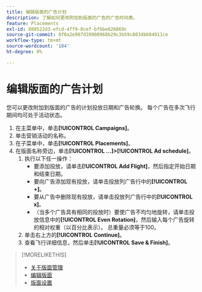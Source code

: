 ```yaml
---
title: 编辑版面的广告计划
description: 了解如何更改附加到版面的广告的广告时间表。
feature: Placements
exl-id: 880522d3-efcd-4ff9-8cef-bf6be626869c
source-git-commit: 0f0a2e907d39900968b29c3b59c8034b604911ce
workflow-type: tm+mt
source-wordcount: '184'
ht-degree: 0%

---
```


# 编辑版面的广告计划

<!-- Some placements don't have this option. Clarify which placement types aren't eligible -- just simple ad serving placements (PG ones seem okay)? And anything else? -->

您可以更改附加到版面的广告的计划投放日期和广告轮换。 每个广告在多次飞行期间均可处于活动状态。

1. 在主菜单中，单击&#x200B;**[!UICONTROL Campaigns]**。
1. 单击营销活动的名称。
1. 在子菜单中，单击&#x200B;**[!UICONTROL Placements]**。
1. 在版面名称旁边，单击&#x200B;**[!UICONTROL ...]>[!UICONTROL Ad schedule]**。
   1. 执行以下任一操作：
      * 要添加投放，请单击&#x200B;**[!UICONTROL Add Flight]**，然后指定开始日期和结束日期。
      * 要向广告添加现有投放，请单击投放列广告行中的&#x200B;**[!UICONTROL +]**。
      * 要从广告中删除现有投放，请单击投放列广告行中的&#x200B;**[!UICONTROL x]**。
      * （当多个广告具有相同的投放时）要使广告不均匀地旋转，请单击投放信息中的&#x200B;**[!UICONTROL Even Rotation]**，然后输入每个广告旋转的相对权重（以百分比表示）。
总重量必须等于100。
   1. 单击右上方的&#x200B;**[!UICONTROL Continue]**。
   1. 查看飞行详细信息，然后单击&#x200B;**[!UICONTROL Save & Finish]**。

>[!MORELIKETHIS]
>
>* [关于版面管理](placement-about.md)
>* [编辑版面](placement-edit.md)
>* [版面设置](placement-settings.md)

